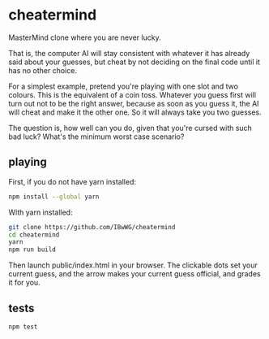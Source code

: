 # cheatermind

MasterMind clone where you are never lucky.

That is, the computer AI will stay consistent with whatever it has already said about your guesses, but cheat by not deciding on the final code until it has no other choice.

For a simplest example, pretend you're playing with one slot and two colours.  This is the equivalent of a coin toss.  Whatever you guess first will turn out not to be the right answer, because as soon as you guess it, the AI will cheat and make it the other one.  So it will always take you two guesses.

The question is, how well can you do, given that you're cursed with such bad luck?  What's the minimum worst case scenario?

## playing

First, if you do not have yarn installed:

```sh
npm install --global yarn
```

With yarn installed:

```sh
git clone https://github.com/IBwWG/cheatermind
cd cheatermind
yarn
npm run build
```

Then launch public/index.html in your browser.  The clickable dots set your current guess, and the arrow makes your current guess official, and grades it for you.

## tests

```sh
npm test
```
